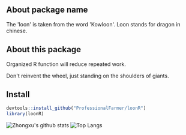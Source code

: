 ## About package name

The 'loon' is taken from the word 'Kowloon'. Loon stands for dragon in chinese.

## About this package

Organized R function will reduce repeated work.

Don't reinvent the wheel, just standing on the shoulders of giants.

## Install

```r
devtools::install_github("ProfessionalFarmer/loonR")
library(loonR)
```

![Zhongxu's github stats](https://github-readme-stats.vercel.app/api?username=ProfessionalFarmer&show_icons=true)
![Top Langs](https://github-readme-stats.vercel.app/api/top-langs/?username=ProfessionalFarmer&hide=html,jupyter%20notebook,javascript&layout=compact&langs_count=10)



